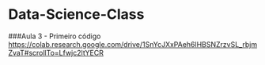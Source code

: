 # Data-Science-Class

###Aula 3 - Primeiro código 
https://colab.research.google.com/drive/1SnYcJXxPAeh6lHBSNZrzvSL_rbjmZvaT#scrollTo=Lfwjc2ltYECR
